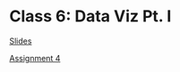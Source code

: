 # Class 6: Data Viz Pt. I 

[Slides](https://docs.google.com/presentation/d/191NE1gHekhjkmm-bmRg8d4Kh7qQPVDdi3MZDz2Nh3fo/edit?slide=id.g381e7042ef0_1_0#slide=id.g381e7042ef0_1_0)

[Assignment 4](../assignments/assignment4.md)